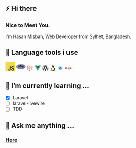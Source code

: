 ## ⚡ Hi there
### Nice to Meet You.
I'm Hasan Misbah, Web Developer from  Sylhet, Bangladesh.

<!-- ## Languages and Tools i use -->


## 🔭 Language tools i use
<code><img height="30" src="https://raw.githubusercontent.com/github/explore/80688e429a7d4ef2fca1e82350fe8e3517d3494d/topics/javascript/javascript.png"></code>
<code><img height="30" src="https://raw.githubusercontent.com/github/explore/80688e429a7d4ef2fca1e82350fe8e3517d3494d/topics/php/php.png"></code>
<code><img height="20" src="https://raw.githubusercontent.com/github/explore/56a826d05cf762b2b50ecbe7d492a839b04f3fbf/topics/laravel/laravel.png"></code>
<code><img height="20" src="https://raw.githubusercontent.com/github/explore/80688e429a7d4ef2fca1e82350fe8e3517d3494d/topics/vue/vue.png"></code>
<code><img height="20" src="https://raw.githubusercontent.com/github/explore/80688e429a7d4ef2fca1e82350fe8e3517d3494d/topics/wordpress/wordpress.png"></code>
<code><img height="20" src="https://raw.githubusercontent.com/github/explore/80688e429a7d4ef2fca1e82350fe8e3517d3494d/topics/linux/linux.png"></code>
<code><img height="20" src="https://raw.githubusercontent.com/github/explore/80688e429a7d4ef2fca1e82350fe8e3517d3494d/topics/webpack/webpack.png"></code>
<code><img height="20" src="https://raw.githubusercontent.com/github/explore/80688e429a7d4ef2fca1e82350fe8e3517d3494d/topics/git/git.png"></code>














<!-- <p align="center"> -->
<!-- <a href="https://github.com/hasanmisbah">
<img src="https://github-readme-stats.vercel.app/api?username=hasanmisbah&show_icons=true&count_private=true&include_all_commits=true&cache_seconds=3200"/>
</a> -->
<!-- <a href="https://github.com/hasanmisbah">
<img src="https://github-readme-stats.vercel.app/api/top-langs/?username=hasanmisbah&layout=compact&cache_seconds=3200"/>
</a>
</p> -->


<!-- <p align="center">
<a href="https://github.com/hasanmisbah"><img title="Github" src="https://img.shields.io/badge/Github-hasanmisbah-blue?style=for-the-badge&logo=github"></a>
<a href="https://twitter.com/hasanmisbah"><img title="twitter" src="https://img.shields.io/badge/twitter-hasanmisbah-blue?style=for-the-badge&logo=twitter"></a>
</p> -->

<!-- ## 🔭 I’m currently working on ...
- [x] PHP
- [x] JavaScript
- [x] Laravel
- [x] VueJS
- [x] WordPress
- [x] jQuery -->


## 🌱 I’m currently learning ...
- [x] Laravel
- [ ] laravel-livewire
- [ ] TDD

## 💬 Ask me anything ...
### <a href="https://github.com/hasanmisbah/hasanmisbah/issues">Here</a>




<!--
**hasanmisbah/hasanmisbah** is a ✨ _special_ ✨ repository because its `README.md` (this file) appears on your GitHub profile.

Here are some ideas to get you started:

- 🔭 I’m currently working on ...
- 🌱 I’m currently learning ...
- 👯 I’m looking to collaborate on ...
- 🤔 I’m looking for help with ...
- 💬 Ask me about ...
- 📫 How to reach me: ...
- 😄 Pronouns: ...
- ⚡ Fun fact: ...
-->
